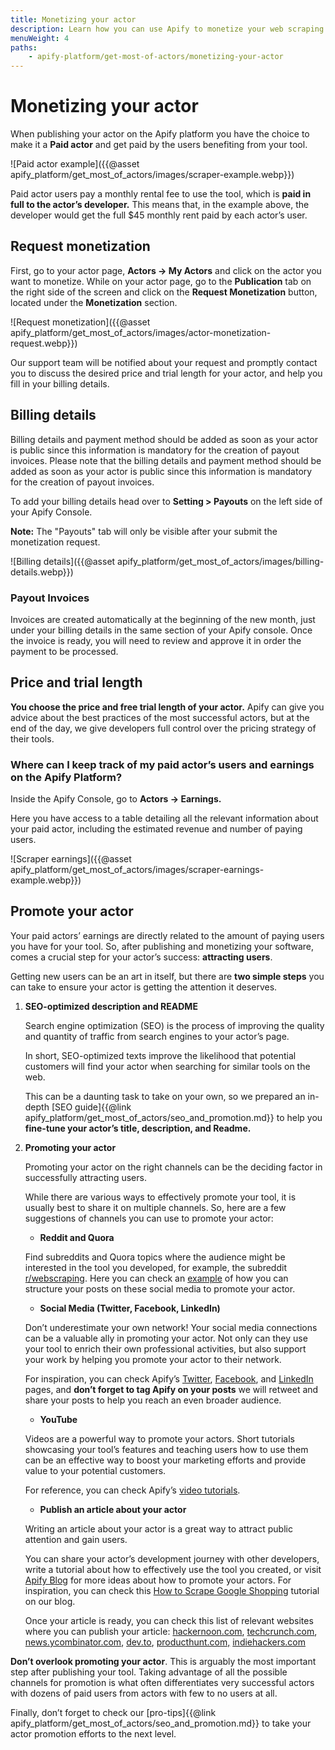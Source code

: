 ```yaml
---
title: Monetizing your actor
description: Learn how you can use Apify to monetize your web scraping and automation projects.
menuWeight: 4
paths:
    - apify-platform/get-most-of-actors/monetizing-your-actor
---
```


# [](#monetizing-your-actor) Monetizing your actor

When publishing your actor on the Apify platform you have the choice to make it a **Paid actor** and get paid by the users benefiting from your tool.

![Paid actor example]({{@asset apify_platform/get_most_of_actors/images/scraper-example.webp}})

Paid actor users pay a monthly rental fee to use the tool, which is **paid in full to the actor’s developer.** This means that, in the example above, the developer would get the full $45 monthly rent paid by each actor’s user.

## [](#request-monetization) Request monetization

First, go to your actor page, **Actors → My Actors** and click on the actor you want to monetize. While on your actor page, go to the **Publication** tab on the right side of the screen and click on the **Request Monetization** button, located under the **Monetization** section.

![Request monetization]({{@asset apify_platform/get_most_of_actors/images/actor-monetization-request.webp}})

Our support team will be notified about your request and promptly contact you to discuss the desired price and trial length for your actor, and help you fill in your billing details.

## [](#billing-details) Billing details

Billing details and payment method should be added as soon as your actor is public since this information is mandatory for the creation of payout invoices. Please note that the billing details and payment method should be added as soon as your actor is public since this information is mandatory for the creation of payout invoices.

To add your billing details head over to **Setting > Payouts** on the left side of your Apify Console.

**Note:** The "Payouts" tab will only be visible after your submit the monetization request.

![Billing details]({{@asset apify_platform/get_most_of_actors/images/billing-details.webp}})


### Payout Invoices

Invoices are created automatically at the beginning of the new month, just under your billing details in the same section of your Apify console. Once the invoice is ready, you will need to review and approve it in order the payment to be processed.

## [](#price-and-trial-length) Price and trial length

**You choose the price and free trial length of your actor.** Apify can give you advice about the best practices of the most successful actors, but at the end of the day, we give developers full control over the pricing strategy of their tools.

### Where can I keep track of my paid actor’s users and earnings on the Apify Platform?

Inside the Apify Console, go to **Actors → Earnings.**

Here you have access to a table detailing all the relevant information about your paid actor, including the estimated revenue and number of paying users.

![Scraper earnings]({{@asset apify_platform/get_most_of_actors/images/scraper-earnings-example.webp}})

## [](#promote-your-actor) Promote your actor

Your paid actors’ earnings are directly related to the amount of paying users you have for your tool. So, after publishing and monetizing your software, comes a crucial step for your actor’s success: **attracting users**.

Getting new users can be an art in itself, but there are **two simple steps** you can take to ensure your actor is getting the attention it deserves.

1. **SEO-optimized description and README**

    Search engine optimization (SEO) is the process of improving the quality and quantity of traffic from search engines to your actor’s page.

    In short, SEO-optimized texts improve the likelihood that potential customers will find your actor when searching for similar tools on the web.

    This can be a daunting task to take on your own, so we prepared an in-depth [SEO guide]{{@link apify_platform/get_most_of_actors/seo_and_promotion.md}} to help you **fine-tune your actor’s title, description, and Readme.**

2. **Promoting your actor**

    Promoting your actor on the right channels can be the deciding factor in successfully attracting users.

    While there are various ways to effectively promote your tool, it is usually best to share it on multiple channels. So, here are a few suggestions of channels you can use to promote your actor:

    - **Reddit and Quora**

    Find subreddits and Quora topics where the audience might be interested in the tool you developed, for example, the subreddit [r/webscraping](https://www.reddit.com/r/webscraping/). Here you can check an [example](https://www.quora.com/How-do-you-use-TikTok-to-market-your-business/answer/Theo-Vasilis?ch=10&oid=352266072&share=42bb7fae&srid=uFNdtn&target_type=answer) of how you can structure your posts on these social media to promote your actor.

    - **Social Media (Twitter, Facebook, LinkedIn)**

    Don’t underestimate your own network! Your social media connections can be a valuable ally in promoting your actor. Not only can they use your tool to enrich their own professional activities, but also support your work by helping you promote your actor to their network.

    For inspiration, you can check Apify’s [Twitter](https://twitter.com/apify), [Facebook](https://www.facebook.com/apifytech/), and [LinkedIn](https://linkedin.com/company/apifytech) pages, and **don’t forget to tag Apify on your posts** we will retweet and share your posts to help you reach an even broader audience.

    - **YouTube**

    Videos are a powerful way to promote your actors. Short tutorials showcasing your tool’s features and teaching users how to use them can be an effective way to boost your marketing efforts and provide value to your potential customers.

    For reference, you can check Apify’s [video tutorials](https://www.youtube.com/watch?v=uZ0LYBCjvd4&list=PLObrtcm1Kw6PmbXg8bmfJN-o2Hgx8sidf&index=1).

    - **Publish an article about your actor**

    Writing an article about your actor is a great way to attract public attention and gain users.

    You can share your actor’s development journey with other developers, write a tutorial about how to effectively use the tool you created, or visit [Apify Blog](https://blog.apify.com/) for more ideas about how to promote your actors. For inspiration, you can check this [How to Scrape Google Shopping](https://blog.apify.com/how-to-scrape-google-shopping/) tutorial on our blog.

    Once your article is ready, you can check this list of relevant websites where you can publish your article: [hackernoon.com](https://hackernoon.com/), [techcrunch.com](https://techcrunch.com/), [news.ycombinator.com](https://news.ycombinator.com/), [dev.to](https://dev.to/), [producthunt.com,](https://www.producthunt.com/) [indiehackers.com](https://www.indiehackers.com/)

**Don’t overlook promoting your actor**. This is arguably the most important step after publishing your tool. Taking advantage of all the possible channels for promotion is what often differentiates very successful actors with dozens of paid users from actors with few to no users at all.

Finally, don’t forget to check our [pro-tips]{{@link apify_platform/get_most_of_actors/seo_and_promotion.md}} to take your actor promotion efforts to the next level.

